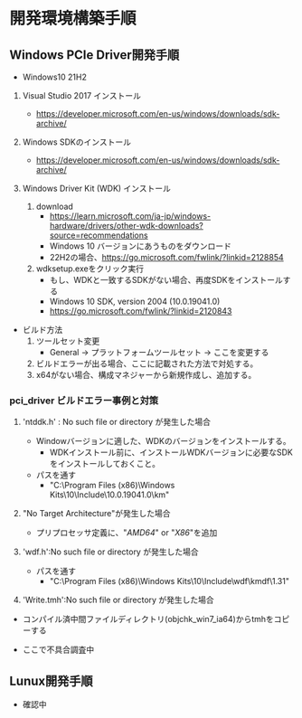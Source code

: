 # 開発環境構築手順
 
## Windows PCIe Driver開発手順
* Windows10 21H2
1. Visual Studio 2017 インストール
    * https://developer.microsoft.com/en-us/windows/downloads/sdk-archive/
    
2. Windows SDKのインストール
    * https://developer.microsoft.com/en-us/windows/downloads/sdk-archive/
    
3. Windows Driver Kit (WDK) インストール
    1. download
        * https://learn.microsoft.com/ja-jp/windows-hardware/drivers/other-wdk-downloads?source=recommendations
        * Windows 10 バージョンにあうものをダウンロード
        * 22H2の場合、https://go.microsoft.com/fwlink/?linkid=2128854
    2. wdksetup.exeをクリック実行
        * もし、WDKと一致するSDKがない場合、再度SDKをインストールする
        * Windows 10 SDK, version 2004 (10.0.19041.0)
        * https://go.microsoft.com/fwlink/?linkid=2120843
   
* ビルド方法
    1. ツールセット変更
        * General -> プラットフォームツールセット -> ここを変更する
    2. ビルドエラーが出る場合、ここに記載された方法で対処する。
    3. x64がない場合、構成マネジャーから新規作成し、追加する。
        

### pci_driver ビルドエラー事例と対策
1. 'ntddk.h' : No such file or directory が発生した場合
    - Windowバージョンに適した、WDKのバージョンをインストールする。
        * WDKインストール前に、インストールWDKバージョンに必要なSDKをインストールしておくこと。
    - パスを通す
        * "C:\Program Files (x86)\Windows Kits\10\Include\10.0.19041.0\km"
    
2. "No Target Architecture"が発生した場合
    - プリプロセッサ定義に、"_AMD64_" or "_X86_"を追加
    
3. 'wdf.h':No such file or directory が発生した場合
    - パスを通す
        * "C:\Program Files (x86)\Windows Kits\10\Include\wdf\kmdf\1.31"

4. 'Write.tmh':No such file or directory が発生した場合
  - コンパイル済中間ファイルディレクトリ(objchk_win7_ia64)からtmhをコピーする
  * ここで不具合調査中
    
## Lunux開発手順
* 確認中

